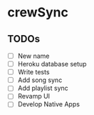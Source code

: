 # crewSync

## TODOs

- [ ] New name
- [ ] Heroku database setup
- [ ] Write tests
- [ ] Add song sync
- [ ] Add playlist sync
- [ ] Revamp UI
- [ ] Develop Native Apps